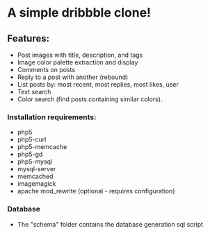 # A simple dribbble clone!

## Features:

* Post images with title, description, and tags
* Image color palette extraction and display
* Comments on posts
* Reply to a post with another (rebound)
* List posts by: most recent, most replies, most likes, user
* Text search
* Color search (find posts containing similar colors).


### Installation requirements:

* php5
* php5-curl
* php5-memcache
* php5-gd
* php5-mysql
* mysql-server
* memcached
* imagemagick
* apache mod_rewrite (optional - requires configuration)


### Database
* The "schema" folder contains the database generation sql script